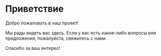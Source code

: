 # Приветствие

Добро пожаловать в наш проект!

Мы рады видеть вас здесь. Если у вас есть какие-либо вопросы или предложения, пожалуйста, свяжитесь с нами.

Спасибо за ваш интерес!